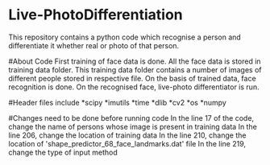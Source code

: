 # Live-PhotoDifferentiation
This repository contains a python code which recognise a person and differentiate it whether real or photo of that person.

#About Code
First training of face data is done. All the face data is stored in training data folder. This training data folder contains a number of images of different people stored in respective file.
On the basis of trained data, face recognition is done.
On the recognised face, live-photo differentiator is run.

#Header files include
*scipy
*imutils
*time
*dlib
*cv2
*os
*numpy

#Changes need to be done before running code
In the line 17 of the code, change the name of persons whose image is present in training data
In the line 206,  change the location of training data
In the line 210, change the location of 'shape_predictor_68_face_landmarks.dat' file
In the line 219, change the type of input method

